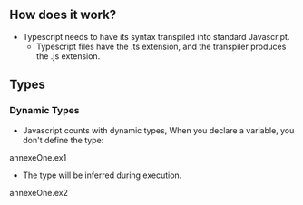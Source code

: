 ## How does it work?

- Typescript needs to have its syntax transpiled into standard Javascript.
  - Typescript files have the .ts extension, and the transpiler produces the .js extension.


## Types

### Dynamic Types

- Javascript counts with dynamic types, When you declare a variable, you don't define the type:

annexeOne.ex1

- The type will be inferred during execution.

annexeOne.ex2
